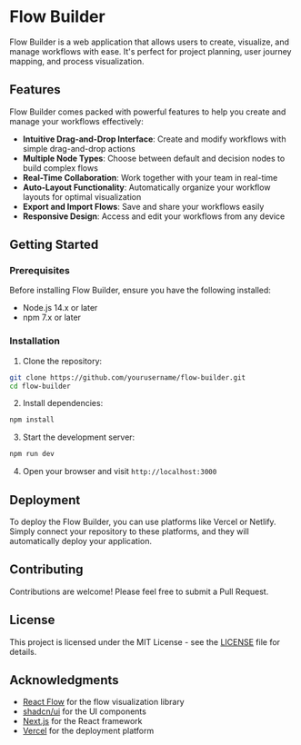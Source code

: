 # Flow Builder

Flow Builder is a web application that allows users to create, visualize, and manage workflows with ease. It's perfect for project planning, user journey mapping, and process visualization.

## Features

Flow Builder comes packed with powerful features to help you create and manage your workflows effectively:

- **Intuitive Drag-and-Drop Interface**: Create and modify workflows with simple drag-and-drop actions
- **Multiple Node Types**: Choose between default and decision nodes to build complex flows
- **Real-Time Collaboration**: Work together with your team in real-time
- **Auto-Layout Functionality**: Automatically organize your workflow layouts for optimal visualization
- **Export and Import Flows**: Save and share your workflows easily
- **Responsive Design**: Access and edit your workflows from any device

## Getting Started

### Prerequisites

Before installing Flow Builder, ensure you have the following installed:

- Node.js 14.x or later
- npm 7.x or later

### Installation

1. Clone the repository:

```bash
git clone https://github.com/yourusername/flow-builder.git
cd flow-builder
```

2. Install dependencies:

```bash
npm install
```

3. Start the development server:

```bash
npm run dev
```

4. Open your browser and visit `http://localhost:3000`

## Deployment

To deploy the Flow Builder, you can use platforms like Vercel or Netlify. Simply connect your repository to these platforms, and they will automatically deploy your application.

## Contributing

Contributions are welcome! Please feel free to submit a Pull Request.

## License

This project is licensed under the MIT License - see the [LICENSE](LICENSE) file for details.

## Acknowledgments

- [React Flow](https://reactflow.dev/) for the flow visualization library
- [shadcn/ui](https://ui.shadcn.com/) for the UI components
- [Next.js](https://nextjs.org/) for the React framework
- [Vercel](https://vercel.com/) for the deployment platform
